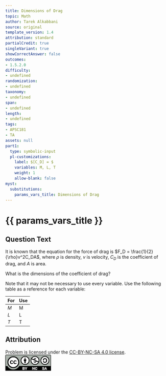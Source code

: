```yaml
---
title: Dimensions of Drag
topic: Math
author: Tarek Alkabbani
source: original
template_version: 1.4
attribution: standard
partialCredit: true
singleVariant: true
showCorrectAnswer: false
outcomes:
- 1.5.2.0
difficulty:
- undefined
randomization:
- undefined
taxonomy:
- undefined
span:
- undefined
length:
- undefined
tags:
- APSC181
- TA
assets: null
part1:
  type: symbolic-input
  pl-customizations:
    label: $[C_D] = $
    variables: M, L, T
    weight: 1
    allow-blank: false
myst:
  substitutions:
    params_vars_title: Dimensions of Drag
---
```

# {{ params_vars_title }}

## Question Text

It is known that the equation for the force of drag is $F_D = \frac{1}{2}{\rho}v^2C_DA$, where $\rho$ is density, $v$ is velocity, $C_D$ is the coefficient of drag, and $A$ is area.

What is the dimensions of the coefficient of drag?

Note that it may not be necessary to use every variable. Use the following table as a reference for each variable:

| For  | Use |
| ---- | ----|
| $M$  | M   |
| $L$  | L   |
| $T$  | T   |

## Attribution

Problem is licensed under the [CC-BY-NC-SA 4.0 license](https://creativecommons.org/licenses/by-nc-sa/4.0/).<br> ![The Creative Commons 4.0 license requiring attribution-BY, non-commercial-NC, and share-alike-SA license.](https://raw.githubusercontent.com/firasm/bits/master/by-nc-sa.png)